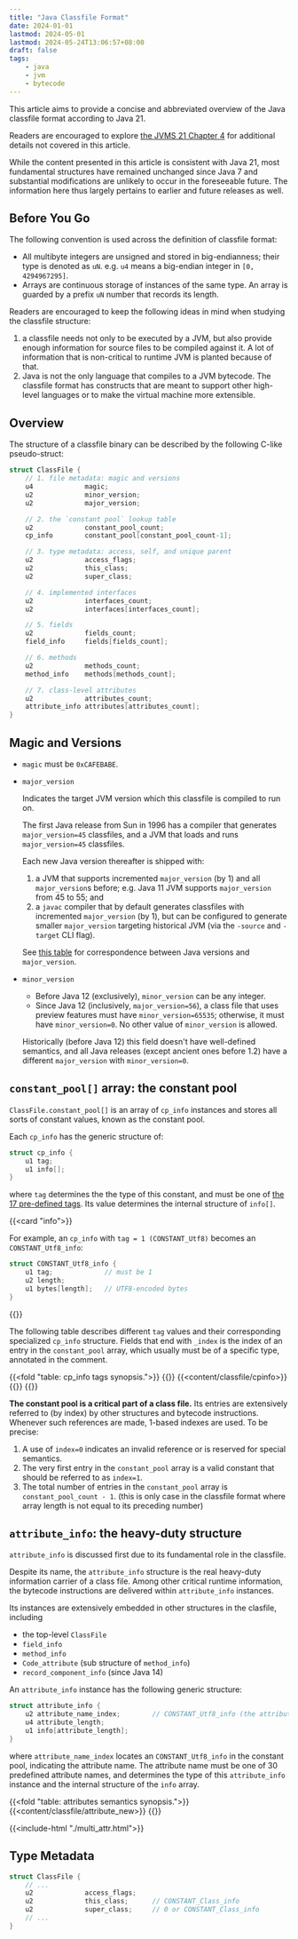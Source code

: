 ```yaml
---
title: "Java Classfile Format"
date: 2024-01-01
lastmod: 2024-05-01
lastmod: 2024-05-24T13:06:57+08:00
draft: false
tags:
    - java
    - jvm
    - bytecode
---
```


This article aims to provide a concise and abbreviated overview of the Java classfile format according to Java 21.
<!--more-->

Readers are encouraged to explore [the JVMS 21 Chapter 4](https://docs.oracle.com/javase/specs/jvms/se21/html/jvms-4.html#jvms-4.1) for additional details not covered in this article.

While the content presented in this article is consistent with Java 21, most fundamental structures have remained unchanged since Java 7 and substantial modifications are unlikely to occur in the foreseeable future. The information here thus largely pertains to earlier and future releases as well.

## Before You Go

The following convention is used across the definition of classfile format:
- All multibyte integers are unsigned and stored in big-endianness; their type is denoted as `uN`. e.g. `u4` means a big-endian integer in `[0, 4294967295]`.
- Arrays are continuous storage of instances of the same type. An array is guarded by a prefix `uN` number that records its length.

Readers are encouraged to keep the following ideas in mind when studying the classfile structure:
1. a classfile needs not only to be executed by a JVM, but also provide enough information for source files to be compiled against it. A lot of information that is non-critical to runtime JVM is planted because of that.
2. Java is not the only language that compiles to a JVM bytecode. The classfile format has constructs that are meant to support other high-level languages or to make the virtual machine more extensible.

## Overview

The structure of a classfile binary can be described by the following C-like pseudo-struct:

```c
struct ClassFile {
    // 1. file metadata: magic and versions
    u4             magic;
    u2             minor_version;
    u2             major_version;

    // 2. the `constant pool` lookup table
    u2             constant_pool_count;
    cp_info        constant_pool[constant_pool_count-1];

    // 3. type metadata: access, self, and unique parent
    u2             access_flags;
    u2             this_class;
    u2             super_class;

    // 4. implemented interfaces
    u2             interfaces_count;
    u2             interfaces[interfaces_count];

    // 5. fields
    u2             fields_count;
    field_info     fields[fields_count];

    // 6. methods
    u2             methods_count;
    method_info    methods[methods_count];

    // 7. class-level attributes
    u2             attributes_count;
    attribute_info attributes[attributes_count];
}
```

## Magic and Versions

- `magic` must be `0xCAFEBABE`.
- `major_version`

    Indicates the target JVM version which this classfile is compiled to run on.

    The first Java release from Sun in 1996 has a compiler that generates `major_version=45` classfiles, and
    a JVM that loads and runs `major_version=45` classfiles.
    
    Each new Java version thereafter is shipped with:
    1. a JVM that supports incremented `major_version` (by 1) and all `major_version`s before; e.g. Java 11 JVM supports `major_version` from 45 to 55; and
    2. a `javac` compiler that by default generates classfiles with incremented `major_version` (by 1), but can be configured to generate smaller `major_version` targeting historical JVM (via the `-source` and `-target` CLI flag).

    See [this table](https://docs.oracle.com/javase/specs/jvms/se21/html/jvms-4.html#jvms-4.1-200-B.2) for correspondence between
    Java versions and `major_version`.

- `minor_version`

    - Before Java 12 (exclusively), `minor_version` can be any integer.    
    - Since Java 12 (inclusively, `major_version=56`), a class file that uses preview features must have `minor_version=65535`; otherwise, it must have `minor_version=0`. No other value of `minor_version` is allowed.

    Historically (before Java 12) this field doesn't have well-defined semantics, and all Java releases (except ancient ones before 1.2)
    have a different `major_version` with `minor_version=0`.
    
## `constant_pool[]` array: the constant pool

`ClassFile.constant_pool[]` is an array of `cp_info` instances and stores all sorts of constant values, known as the constant pool.

Each `cp_info` has the generic structure of:

```c
struct cp_info {
    u1 tag;
    u1 info[];
}
```

where `tag` determines the the type of this constant, and must be one of [the 17 pre-defined tags](https://docs.oracle.com/javase/specs/jvms/se21/html/jvms-4.html#jvms-4.4-210). Its value determines the internal structure of `info[]`.

{{<card "info">}}

For example, an `cp_info` with `tag = 1 (CONSTANT_Utf8)` becomes an `CONSTANT_Utf8_info`:

```c
struct CONSTANT_Utf8_info {
    u1 tag;             // must be 1
    u2 length;
    u1 bytes[length];   // UTF8-encoded bytes
}
```


{{</card>}}

The following table describes different `tag` values and their corresponding specialized `cp_info` structure.
Fields that end with `_index` is the index of an entry in the `constant_pool` array, which usually must be of a specific type, annotated in the comment.

{{<fold "table: cp_info tags synopsis.">}}
{{<wide>}}
{{<content/classfile/cpinfo>}}
{{</wide>}}
{{</fold>}}

**The constant pool is a critical part of a class file.**
Its entries are extensively referred to (by index) by other structures and bytecode instructions.
Whenever such references are made, 1-based indexes are used. To be precise:
1. A use of `index=0` indicates an invalid reference or is reserved for special semantics.
2. The very first entry in the `constant_pool` array is a valid constant that should be referred to as `index=1`.
3. The total number of entries in the `constant_pool` array is `constant_pool_count - 1`. (this is only case in the classfile format where array length is not equal to its preceding number)

## `attribute_info`: the heavy-duty structure

`attribute_info` is discussed first due to its fundamental role in the classfile.

Despite its name, the `attribute_info` structure is the real heavy-duty information carrier of a class file.
Among other critical runtime information, the bytecode instructions are delivered within `attribute_info` instances.

Its instances are extensively embedded in other structures in the clasfile, including
- the top-level `ClassFile`
- `field_info`
- `method_info`
- `Code_attribute` (sub structure of `method_info`)
- `record_component_info` (since Java 14)

An `attribute_info` instance has the following generic structure:

```c
struct attribute_info {
    u2 attribute_name_index;        // CONSTANT_Utf8_info (the attribute name)
    u4 attribute_length;
    u1 info[attribute_length];
}
```

where `attribute_name_index` locates an `CONSTANT_Utf8_info` in the constant pool, indicating the attribute name.
The attribute name must be one of 30 predefined attribute names, and determines the type of this `attribute_info` instance and the internal structure of the `info` array.

<!-- summarized below by their permitted context -->

<!-- Unless otherwise noted, the permitted number of instances of any attribute type is 0 or 1; i.e.  -->

{{<fold "table: attributes semantics synopsis.">}}
{{<content/classfile/attribute_new>}}
{{</fold>}}

{{<include-html "./multi_attr.html">}}

## Type Metadata

```c
struct ClassFile {
    // ...
    u2             access_flags;
    u2             this_class;      // CONSTANT_Class_info
    u2             super_class;     // 0 or CONSTANT_Class_info
    // ...
}
```
